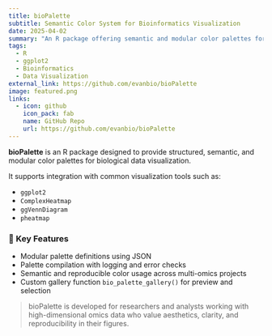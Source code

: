 ```yaml
---
title: bioPalette
subtitle: Semantic Color System for Bioinformatics Visualization
date: 2025-04-02
summary: "An R package offering semantic and modular color palettes for biological data visualization."
tags:
  - R
  - ggplot2
  - Bioinformatics
  - Data Visualization
external_link: https://github.com/evanbio/bioPalette
image: featured.png
links:
  - icon: github
    icon_pack: fab
    name: GitHub Repo
    url: https://github.com/evanbio/bioPalette
---
```



**bioPalette** is an R package designed to provide structured, semantic, and modular color palettes for biological data visualization.

It supports integration with common visualization tools such as:

- `ggplot2`
- `ComplexHeatmap`
- `ggVennDiagram`
- `pheatmap`

### 🔧 Key Features

- Modular palette definitions using JSON
- Palette compilation with logging and error checks
- Semantic and reproducible color usage across multi-omics projects
- Custom gallery function `bio_palette_gallery()` for preview and selection

> bioPalette is developed for researchers and analysts working with high-dimensional omics data who value aesthetics, clarity, and reproducibility in their figures.

<!--more-->
